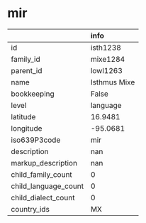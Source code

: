 # mir
|                      | info         |
|:---------------------|:-------------|
| id                   | isth1238     |
| family_id            | mixe1284     |
| parent_id            | lowl1263     |
| name                 | Isthmus Mixe |
| bookkeeping          | False        |
| level                | language     |
| latitude             | 16.9481      |
| longitude            | -95.0681     |
| iso639P3code         | mir          |
| description          | nan          |
| markup_description   | nan          |
| child_family_count   | 0            |
| child_language_count | 0            |
| child_dialect_count  | 0            |
| country_ids          | MX           |